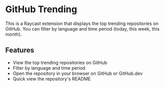 # GitHub Trending

This is a Raycast extension that displays the top trending repositories on GitHub. You can filter by language and time period (today, this week, this month).

## Features

- View the top trending repositories on GitHub
- Filter by language and time period
- Open the repository in your browser on GitHub or GitHub.dev
- Quick view the repository's README
